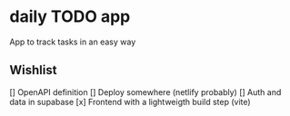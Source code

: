 # daily TODO app

App to track tasks in an easy way

## Wishlist

[] OpenAPI definition
[] Deploy somewhere (netlify probably)
[] Auth and data in supabase
[x] Frontend with a lightweigth build step (vite)
